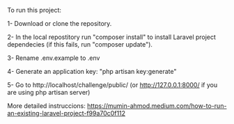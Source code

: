 To run this project:

1- Download or clone the repository.

2- In the local repostitory run "composer install" to install Laravel project dependecies (if this fails, run "composer update").

3- Rename .env.example to .env

4- Generate an application key: "php artisan key:generate"

5- Go to http://localhost/challenge/public/ (or http://127.0.0.1:8000/ if you are using php artisan server)

More detailed instruccions: https://mumin-ahmod.medium.com/how-to-run-an-existing-laravel-project-f99a70c0f112
